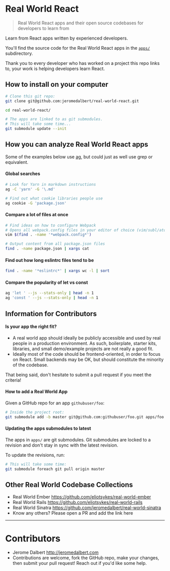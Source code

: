 # Real World React

> Real World React apps and their open source codebases for developers to learn from

Learn from React apps written by experienced developers.

You'll find the source code for the Real World React apps in the [`apps/`](apps/) subdirectory.

Thank you to every developer who has worked on a project this repo links to, your work is helping developers learn React.

## How to install on your computer

```bash
# Clone this git repo:
git clone git@github.com:jeromedalbert/real-world-react.git

cd real-world-react/

# The apps are linked to as git submodules.
# This will take some time...
git submodule update --init
```

## How you can analyze Real World React apps

Some of the examples below use [ag](https://github.com/ggreer/the_silver_searcher), but could just as well use grep or equivalent.

#### Global searches

```bash
# Look for Yarn in markdown instructions
ag -C 'yarn' -G '\.md'

# Find out what cookie libraries people use
ag cookie -G 'package.json'
```

#### Compare a lot of files at once

```bash
# Find ideas on how to configure Webpack
# Opens all webpack.config files in your editor of choice (vim/subl/atom/etc)
vim $(find . -name '*webpack.config*')

# Output content from all package.json files
find . -name package.json | xargs cat
```

#### Find out how long eslintrc files tend to be
```bash
find . -name '*eslintrc*' | xargs wc -l | sort
```

#### Compare the popularity of let vs const
```bash
ag 'let ' --js --stats-only | head -n 1
ag 'const ' --js --stats-only | head -n 1
```

## Information for Contributors

#### Is your app the right fit?

- A real world app should ideally be publicly accessible and used by real people in a production environment. As such, boilerplate, starter kits, libraries, and small demo/example projects are not really a good fit.
- Ideally most of the code should be frontend-oriented, in order to focus on React. Small backends may be OK, but should constitute the minority of the codebase.

That being said, don't hesitate to submit a pull request if you meet the criteria!

#### How to add a Real World App

Given a GitHub repo for an app `githubuser/foo`:

```bash
# Inside the project root:
git submodule add -b master git@github.com:githubuser/foo.git apps/foo
```

#### Updating the apps submodules to latest

The apps in `apps/` are git submodules. Git submodules are locked to a revision and don't stay in sync with the latest revision.

To update the revisions, run:

```bash
# This will take some time:
git submodule foreach git pull origin master
```

## Other Real World Codebase Collections

- Real World Ember https://github.com/eliotsykes/real-world-ember
- Real World Rails https://github.com/eliotsykes/real-world-rails
- Real World Sinatra https://github.com/jeromedalbert/real-world-sinatra
- Know any others? Please open a PR and add the link here

---

# Contributors

- Jerome Dalbert http://jeromedalbert.com
- Contributions are welcome, fork the GitHub repo, make your changes, then submit your pull request! Reach out if you'd like some help.
